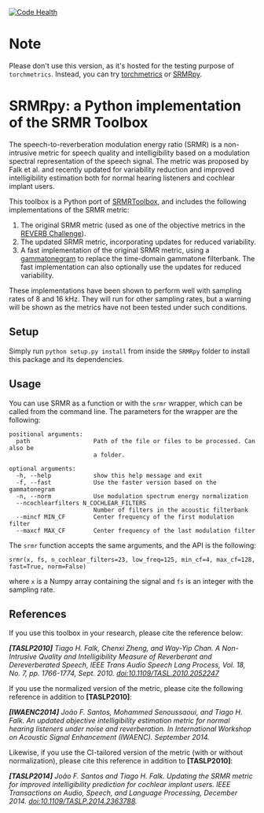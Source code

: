 [![Code Health](https://landscape.io/github/jfsantos/SRMRpy/master/landscape.svg?style=flat)](https://landscape.io/github/jfsantos/SRMRpy/master)

# Note
Please don't use this version, as it's hosted for the testing purpose of `torchmetrics`.
Instead, you can try [torchmetrics](https://github.com/Lightning-AI/torchmetrics) or [SRMRpy](https://github.com/jfsantos/SRMRpy).


# SRMRpy: a Python implementation of the SRMR Toolbox

The speech-to-reverberation modulation energy ratio (SRMR) is a non-intrusive
metric for speech quality and intelligibility based on a modulation spectral
representation of the speech signal. The metric was proposed by Falk et al.
and recently updated for variability reduction and improved intelligibility
estimation both for normal hearing listeners and cochlear implant users.

This toolbox is a Python port of [SRMRToolbox](https://github.com/MuSAELab/SRMRToolbox), and includes the following implementations of the SRMR metric:

1. The original SRMR metric (used as one of the objective metrics in the [REVERB Challenge](http://reverb2014.dereverberation.com)).
2. The updated SRMR metric, incorporating updates for reduced variability.
3. A fast implementation of the original SRMR metric, using a
[gammatonegram](http://www.ee.columbia.edu/ln/rosa/matlab/gammatonegram/) to
replace the time-domain gammatone filterbank. The fast implementation can also
optionally use the updates for reduced variability.

These implementations have been shown to perform well with sampling rates of 8
and 16 kHz. They will run for other sampling rates, but a warning will be
shown as the metrics have not been tested under such conditions.

## Setup

Simply run `python setup.py install` from inside the `SRMRpy` folder to install this package and its dependencies.

## Usage

You can use SRMR as a function or with the `srmr` wrapper, which can be called from the command line. The parameters for the wrapper are the following:

```
positional arguments:
  path                  Path of the file or files to be processed. Can also be
                        a folder.

optional arguments:
  -h, --help            show this help message and exit
  -f, --fast            Use the faster version based on the gammatonegram
  -n, --norm            Use modulation spectrum energy normalization
  --ncochlearfilters N_COCHLEAR_FILTERS
                        Number of filters in the acoustic filterbank
  --mincf MIN_CF        Center frequency of the first modulation filter
  --maxcf MAX_CF        Center frequency of the last modulation filter
```

The `srmr` function accepts the same arguments, and the API is the following:

```
srmr(x, fs, n_cochlear_filters=23, low_freq=125, min_cf=4, max_cf=128, fast=True, norm=False)
```

where `x` is a Numpy array containing the signal and `fs` is an integer with the sampling rate.

## References

If you use this toolbox in your research, please cite the reference below:

_**[TASLP2010]** Tiago H. Falk, Chenxi Zheng, and Way-Yip Chan. A Non-Intrusive Quality and Intelligibility Measure of Reverberant and Dereverberated Speech, IEEE Trans Audio Speech Lang Process, Vol. 18, No. 7, pp. 1766-1774, Sept. 2010. [doi:10.1109/TASL.2010.2052247](http://dx.doi.org/10.1109/TASL.2010.2052247)_

If you use the normalized version of the metric, please cite the following reference in addition to **[TASLP2010]**:

_**[IWAENC2014]** João F. Santos, Mohammed Senoussaoui, and Tiago H. Falk. An updated objective intelligibility estimation metric for normal hearing listeners under noise and reverberation. In International Workshop on Acoustic Signal Enhancement (IWAENC). September 2014._

Likewise, if you use the CI-tailored version of the metric (with or without normalization), please cite this reference in addition to **[TASLP2010]**:

_**[TASLP2014]** João F. Santos and Tiago H. Falk. Updating the SRMR metric for improved intelligibility prediction for cochlear implant users. IEEE Transactions on Audio, Speech, and Language Processing, December 2014. [doi:10.1109/TASLP.2014.2363788](http://dx.doi.org/doi:10.1109/TASLP.2014.2363788)._
